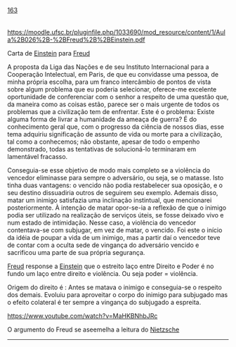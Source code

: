 [163](https://github.com/guilhermeprokisch/guilherme/issues/163) 
###### 

https://moodle.ufsc.br/pluginfile.php/1033690/mod_resource/content/1/Aula%2B026%2B-%2BFreud%2B%2BEinstein.pdf


Carta de [Einstein](Einstein.md) para [Freud](Freud.md)


A proposta da Liga das Nações e de seu Instituto Internacional para a Cooperação Intelectual, em Paris, de que eu convidasse uma pessoa, de minha própria escolha, para um franco intercâmbio de pontos de vista sobre algum problema que eu poderia selecionar, oferece-me excelente oportunidade de conferenciar com o senhor a respeito de uma questão que, da maneira como as coisas estão, parece ser o mais urgente de todos os problemas que a civilização tem de enfrentar. Este é o problema: Existe alguma forma de livrar a humanidade da ameaça de guerra? É do conhecimento geral que, com o progresso da ciência de nossos dias, esse tema adquiriu significação de assunto de vida ou morte para a civilização, tal como a conhecemos; não obstante, apesar de todo o empenho demonstrado, todas as tentativas de solucioná-lo terminaram em lamentável fracasso.



Conseguia-se esse objetivo de modo mais completo se a violência do vencedor eliminasse para sempre o adversário, ou seja, se o matasse. Isto tinha duas vantagens: o vencido não podia restabelecer sua oposição, e o seu destino dissuadiria outros de seguirem seu exemplo. Ademais disso, matar um inimigo satisfazia uma inclinação instintual, que mencionarei posteriormente. À intenção de matar opor-se-ia a reflexão de que o inimigo podia ser utilizado na realização de serviços úteis, se fosse deixado vivo e num estado de intimidação. Nesse caso, a violência do vencedor contentava-se com subjugar, em vez de matar, o vencido. Foi este o início da idéia de poupar a vida de um inimigo, mas a partir daí o vencedor teve de contar com a oculta sede de vingança do adversário vencido e sacrificou uma parte de sua própria segurança.


[Freud](Freud.md) response a [Einstein](Einstein.md) que o estreito laço entre Direito e Poder é no fundo um laço entre direito e violência. Ou seja poder = violência. 

Origem do direito é : Antes se matava o inimigo e conseguia-se o respeito dos demais. Evoluiu para aproveitar o corpo do inimigo para subjugado mas o efeito colateral é ter sempre a vingança do subjugado a espreita.


https://www.youtube.com/watch?v=MaHKBNhbJRc

O argumento do Freud se aseemelha a leitura do [Nietzsche](Nietzsche.md)

-------------------------------------------------------------------------------

